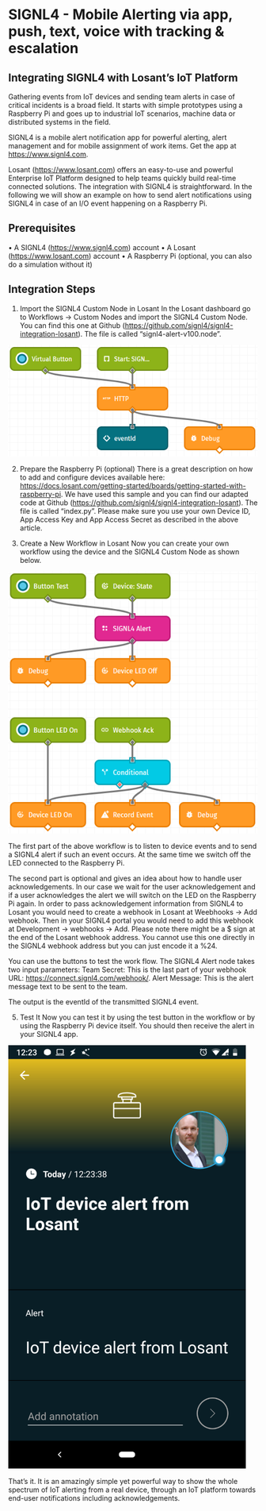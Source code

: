 # SIGNL4 - Mobile Alerting via app, push, text, voice with tracking & escalation

## Integrating SIGNL4 with Losant’s IoT Platform

Gathering events from IoT devices and sending team alerts in case of critical incidents is a broad field. It starts with simple prototypes using a Raspberry Pi and goes up to industrial IoT scenarios, machine data or distributed systems in the field.

SIGNL4 is a mobile alert notification app for powerful alerting, alert management and for mobile assignment of work items. Get the app at https://www.signl4.com.

Losant (https://www.losant.com) offers an easy-to-use and powerful Enterprise IoT Platform designed to help teams quickly build real-time connected solutions. The integration with SIGNL4 is straightforward. In the following we will show an example on how to send alert notifications using SIGNL4 in case of an I/O event happening on a Raspberry Pi.

## Prerequisites

•	A SIGNL4 (https://www.signl4.com) account
•	A Losant (https://www.losant.com) account
•	A Raspberry Pi (optional, you can also do a simulation without it)

## Integration Steps

1. Import the SIGNL4 Custom Node in Losant
In the Losant dashboard go to Workflows -> Custom Nodes and import the SIGNL4 Custom Node. You can find this one at Github (https://github.com/signl4/signl4-integration-losant). The file is called “signl4-alert-v100.node”.

 ![SIGNL4 Custom Node](SIGNL4-Custom-Node.png)

2. Prepare the Raspberry Pi (optional)
There is a great description on how to add and configure devices available here: https://docs.losant.com/getting-started/boards/getting-started-with-raspberry-pi.
We have used this sample and you can find our adapted code at Github (https://github.com/signl4/signl4-integration-losant). The file is called “index.py”. Please make sure you use your own Device ID, App Access Key and App Access Secret as described in the above article.

3. Create a New Workflow in Losant
Now you can create your own workflow using the device and the SIGNL4 Custom Node as shown below.

![Losant Workflow](Losant-Workflow.png)

The first part of the above workflow is to listen to device events and to send a SIGNL4 alert if such an event occurs. At the same time we switch off the LED connected to the Raspberry Pi.

The second part is optional and gives an idea about how to handle user acknowledgements. In our case we wait for the user acknowledgement and if a user acknowledges the alert we will switch on the LED on the Raspberry Pi again.
In order to pass acknowledgement information from SIGNL4 to Losant you would need to create a webhook in Losant at Weebhooks -> Add webhook. Then in your SIGNL4 portal you would need to add this webhook at Development -> webhooks -> Add. Please note there might be a $ sign at the end of the Losant webhook address. You cannot use this one directly in the SIGNL4 webhook address but you can just encode it a %24.

You can use the buttons to test the work flow. The SIGNL4 Alert node takes two input parameters:
Team Secret: This is the last part of your webhook URL: https://connect.signl4.com/webhook/<teamsecret>.
Alert Message: This is the alert message text to be sent to the team.

The output is the eventId of the transmitted SIGNL4 event.

5. Test It
Now you can test it by using the test button in the workflow or by using the Raspberry Pi device itself. You should then receive the alert in your SIGNL4 app.

![SIGNL4 Alert](SIGNL4-Alert.png)

That’s it. It is an amazingly simple yet powerful way to show the whole spectrum of IoT alerting from a real device, through an IoT platform towards end-user notifications including acknowledgements.


